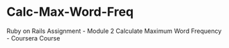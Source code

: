 # Calc-Max-Word-Freq
Ruby on Rails Assignment  - Module 2 Calculate Maximum Word Frequency - Coursera Course 
